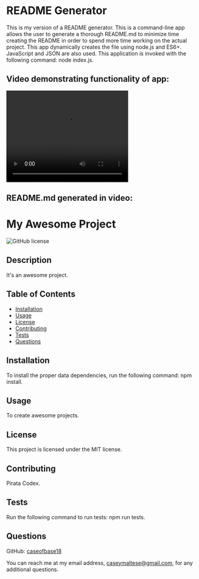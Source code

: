 # README Generator

This is my version of a README generator.  This is a command-line app allows the user to generate a thorough README.md to minimize time creating the README in order to spend more time working on the actual project.  This app dynamically creates the file using node.js and ES6+.  JavaScript and JSON are also used.  This application is invoked with the following command: node index.js.

## Video demonstrating functionality of app:  
<video width="320" height="240" controls>
  <source src="readme-vid.mp4" type="video/mp4">
</video>

## README.md generated in video:  

 # My Awesome Project
  ![GitHub license](https://img.shields.io/badge/license-MIT-blueviolet.svg)
  ## Description
  It's an awesome project.
  ## Table of Contents
  * [Installation](#installation)
  * [Usage](#usage)
  * [License](#license)
  * [Contributing](#contributing)
  * [Tests](#tests)
  * [Questions](#questions)
  ## Installation
  To install the proper data dependencies, run the following command: npm install.
  ## Usage
  To create awesome projects.
  ## License
  This project is licensed under the MIT license.
  ## Contributing
  Pirata Codex.
  ## Tests
  Run the following command to run tests: npm run tests.
  ## Questions
  GitHub: [caseofbase18](https://github.com/caseofbase18)  

  You can reach me at my email address, caseymaltese@gmail.com, for any additional questions.